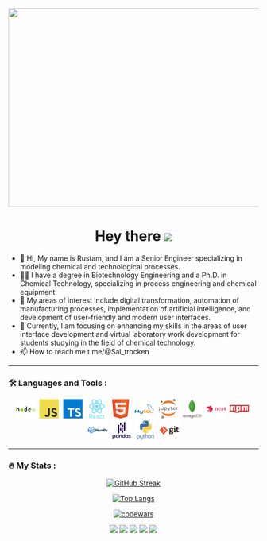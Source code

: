 <div id="header" align="center">
  <div align="center">
    <img src="https://media4.giphy.com/media/k0ijJhqrUP4T2EvmJ1/giphy.gif?cid=ecf05e47xuy4uc7yj73wubxefeutv6tw84rwvys4sftrakq5&rid=giphy.gif&ct=g" width="600" height="400"/>
  </div>
  <h1>
    Hey there
    <img src="https://media.giphy.com/media/hvRJCLFzcasrR4ia7z/giphy.gif" width="30px"/>
  </h1>
</div>

- 👋 Hi, My name is Rustam, and I am a Senior Engineer specializing in modeling chemical and technological processes.
- 👨‍🎓 I have a degree in Biotechnology Engineering and a Ph.D. in Chemical Technology, specializing in process engineering and chemical equipment.
- 👀 My areas of interest include digital transformation, automation of manufacturing processes, implementation of artificial intelligence, and development of user-friendly and modern user interfaces.
- 🌱 Currently, I am focusing on enhancing my skills in the areas of user interface development and virtual laboratory work development for students studying in the field of chemical technology.
- 📫 How to reach me t.me/@Sai_trocken

___
### :hammer_and_wrench: Languages and Tools :
<div align="center">
  <img src="https://github.com/devicons/devicon/blob/master/icons/nodejs/nodejs-original-wordmark.svg" title="NodeJS" alt="NodeJS" width="40" height="40"/>&nbsp;
  <img src="https://github.com/devicons/devicon/blob/master/icons/javascript/javascript-original.svg" title="JavaScript" alt="JavaScript" width="40" height="40"/>&nbsp;
  <img src="https://github.com/devicons/devicon/blob/master/icons/typescript/typescript-original.svg" title="TypeScript" alt="TypeScript" width="40" height="40"/>&nbsp;
  <img src="https://github.com/devicons/devicon/blob/master/icons/react/react-original-wordmark.svg" title="React" alt="React" width="40" height="40"/>&nbsp;
  <img src="https://github.com/devicons/devicon/blob/master/icons/html5/html5-original.svg" title="HTML5" alt="HTML" width="40" height="40"/>&nbsp;
  <img src="https://github.com/devicons/devicon/blob/master/icons/mysql/mysql-original-wordmark.svg" title="MySQL"  alt="MySQL" width="40" height="40"/>&nbsp;
  <img src="https://github.com/devicons/devicon/blob/master/icons/jupyter/jupyter-original-wordmark.svg" title="Jupyter" alt="Jupyter" width="40" height="40"/>&nbsp;
  <img src="https://github.com/devicons/devicon/blob/master/icons/mongodb/mongodb-original-wordmark.svg" title="Mongodb" alt="Mongodb" width="40" height="40"/>&nbsp;
  <img src="https://github.com/devicons/devicon/blob/master/icons/nestjs/nestjs-plain-wordmark.svg" title="Nestjs" alt="Nestjs" width="40" height="40"/>&nbsp;
  <img src="https://github.com/devicons/devicon/blob/master/icons/npm/npm-original-wordmark.svg" title="npm" alt="npm" width="40" height="40"/>&nbsp;
  <img src="https://github.com/devicons/devicon/blob/master/icons/numpy/numpy-original-wordmark.svg" title="Numpy" alt="Numpy" width="40" height="40"/>&nbsp;
  <img src="https://github.com/devicons/devicon/blob/master/icons/pandas/pandas-original-wordmark.svg" title="Pandas" alt="Pandas" width="40" height="40"/>&nbsp;
  <img src="https://github.com/devicons/devicon/blob/master/icons/python/python-original-wordmark.svg" title="Python" alt="Python" width="40" height="40"/>&nbsp;
  <img src="https://github.com/devicons/devicon/blob/master/icons/git/git-original-wordmark.svg" title="Git" alt="Git" width="40" height="40"/>
<!--   <img src="https://github.com/devicons/devicon/blob/master/icons/docker/docker-original.svg" title="Docker" alt="Docker" width="40" height="40"/>
  <img src="https://github.com/devicons/devicon/blob/master/icons/kubernetes/kubernetes-plain.svg" title="Kubernetes" alt="Kubernetes" width="40" height="40"/> -->
</div>

---

### :fire: My Stats :
<!-- ![GitHub stats](https://github-readme-stats.vercel.app/api?username=Rus-tam&show_icons=true&theme=tokyonight) -->
<div align='center'>
  
  [![GitHub Streak](http://github-readme-streak-stats.herokuapp.com?user=Rus-tam&theme=dark&background=000000)](https://git.io/streak-stats)

  [![Top Langs](https://github-readme-stats.vercel.app/api/top-langs/?username=Rus-tam&layout=compact&theme=vision-friendly-dark)](https://github.com/anuraghazra/github-readme-stats)

  [![codewars](https://www.codewars.com/users/Sai_trocken/badges/large)](https://www.codewars.com/users/Sai_trocken)
  
</div>

<div align="center">
  
  ![](https://github-profile-summary-cards.vercel.app/api/cards/profile-details?username=Rus-tam&theme=gruvbox)
  ![](https://github-profile-summary-cards.vercel.app/api/cards/most-commit-language?username=Rus-tam&theme=gruvbox)
  ![](https://github-profile-summary-cards.vercel.app/api/cards/repos-per-language?username=Rus-tam&theme=gruvbox)
  ![](https://github-profile-summary-cards.vercel.app/api/cards/stats?username=Rus-tam&theme=gruvbox)
  ![](https://github-profile-summary-cards.vercel.app/api/cards/productive-time?username=Rus-tam&theme=gruvbox)

</div>


<!---
Rus-tam/Rus-tam is a ✨ special ✨ repository because its `README.md` (this file) appears on your GitHub profile.
You can click the Preview link to take a look at your changes.
--->
